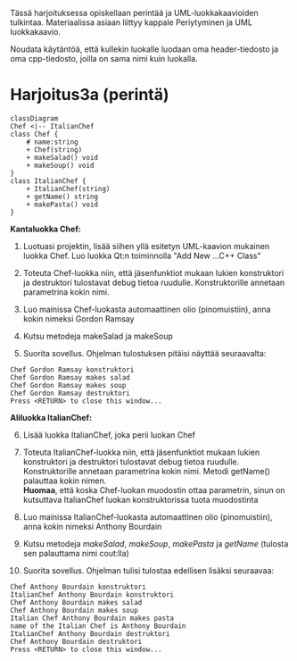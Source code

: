 Tässä harjoituksessa opiskellaan perintää ja UML-luokkakaavioiden tulkintaa. Materiaalissa asiaan liittyy kappale Periytyminen ja UML luokkakaavio.

Noudata käytäntöä, että kullekin luokalle luodaan oma header-tiedosto ja oma cpp-tiedosto, joilla on sama nimi kuin luokalla.

# Harjoitus3a (perintä)

```mermaid
classDiagram
Chef <|-- ItalianChef
class Chef {
    # name:string
    + Chef(string)
    + makeSalad() void
    + makeSoup() void
}
class ItalianChef {
    + ItalianChef(string)
    + getName() string
    + makePasta() void
}
```

**Kantaluokka Chef:**

1. Luotuasi projektin, lisää siihen yllä esitetyn UML-kaavion mukainen luokka Chef. Luo luokka Qt:n toiminnolla "Add New ...C++ Class"

2. Toteuta Chef-luokka niin, että jäsenfunktiot mukaan lukien konstruktori ja destruktori tulostavat debug tietoa ruudulle. Konstruktorille annetaan parametrina kokin nimi.

3. Luo mainissa Chef-luokasta automaattinen olio (pinomuistiin), anna kokin nimeksi Gordon Ramsay

4. Kutsu metodeja makeSalad ja makeSoup

5. Suorita sovellus. Ohjelman tulostuksen pitäisi näyttää seuraavalta: 

```
Chef Gordon Ramsay konstruktori
Chef Gordon Ramsay makes salad
Chef Gordon Ramsay makes soup
Chef Gordon Ramsay destruktori
Press <RETURN> to close this window...
```

**Aliluokka ItalianChef:**

6. Lisää luokka ItalianChef, joka perii luokan Chef

7. Toteuta ItalianChef-luokka niin, että jäsenfunktiot mukaan lukien konstruktori ja destruktori tulostavat debug tietoa ruudulle. Konstruktorille annetaan parametrina kokin nimi. Metodi getName() palauttaa kokin nimen. \
**Huomaa**, että koska Chef-luokan muodostin ottaa parametrin, sinun on kutsuttava ItalianChef luokan konstruktorissa tuota muodostinta

8. Luo mainissa ItalianChef-luokasta automaattinen olio (pinomuistiin), anna kokin nimeksi Anthony Bourdain

9. Kutsu metodeja *makeSalad*, *makeSoup*, *makePasta* ja *getName* (tulosta sen palauttama nimi cout:lla)

10. Suorita sovellus. Ohjelman tulisi tulostaa edellisen lisäksi seuraavaa:

```
Chef Anthony Bourdain konstruktori
ItalianChef Anthony Bourdain konstruktori
Chef Anthony Bourdain makes salad
Chef Anthony Bourdain makes soup
Italian Chef Anthony Bourdain makes pasta
name of the Italian Chef is Anthony Bourdain
ItalianChef Anthony Bourdain destruktori
Chef Anthony Bourdain destruktori
Press <RETURN> to close this window...
```